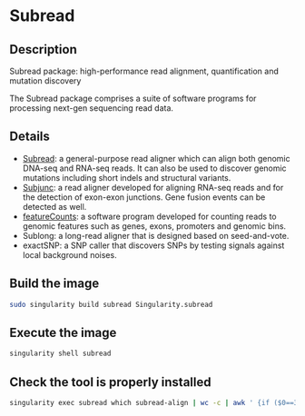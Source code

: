 # Subread

## Description

Subread package: high-performance read alignment, quantification and mutation discovery

The Subread package comprises a suite of software programs for processing next-gen sequencing read data.

## Details

* <a href="https://pubmed.ncbi.nlm.nih.gov/23558742/" target="_blank">Subread</a>: a general-purpose read aligner which can align both genomic DNA-seq and RNA-seq reads. It can also be used to discover genomic mutations including short indels and structural variants.
* <a href="https://pubmed.ncbi.nlm.nih.gov/23558742/" target="_blank">Subjunc</a>: a read aligner developed for aligning RNA-seq reads and for the detection of exon-exon junctions. Gene fusion events can be detected as well.
* <a href="https://pubmed.ncbi.nlm.nih.gov/24227677/" target="_blank">featureCounts</a>: a software program developed for counting reads to genomic features such as genes, exons, promoters and genomic bins.
* Sublong: a long-read aligner that is designed based on seed-and-vote.
* exactSNP: a SNP caller that discovers SNPs by testing signals against local background noises.


## Build the image
```bash
sudo singularity build subread Singularity.subread
```

## Execute the image
```bash
singularity shell subread
```

##  Check the tool is properly installed
```bash
singularity exec subread which subread-align | wc -c | awk ' {if ($0==37) {print "TESTING Subread : \033[1;32m yes \033[0;0m"; exit}{print "TESTING Subread :\033[1;31m no \033[0;0m"}}'
```